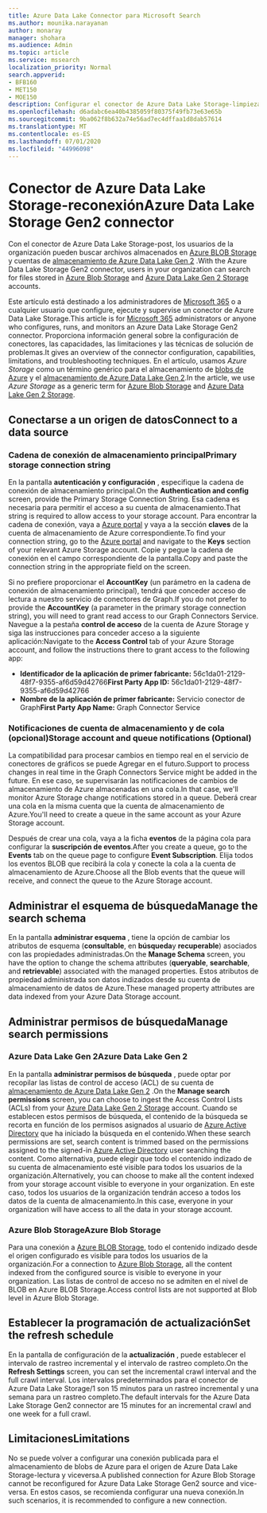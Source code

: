 ```yaml
---
title: Azure Data Lake Connector para Microsoft Search
ms.author: mounika.narayanan
author: monaray
manager: shohara
ms.audience: Admin
ms.topic: article
ms.service: mssearch
localization_priority: Normal
search.appverid:
- BFB160
- MET150
- MOE150
description: Configurar el conector de Azure Data Lake Storage-limpieza para Microsoft Search
ms.openlocfilehash: d6adabc6ea40b4385059f80375f49fb73e63e65b
ms.sourcegitcommit: 9ba062f8b632a74e56ad7ec4dffaa1d8dab57614
ms.translationtype: MT
ms.contentlocale: es-ES
ms.lasthandoff: 07/01/2020
ms.locfileid: "44996098"
---
```

# <a name="azure-data-lake-storage-gen2-connector"></a><span data-ttu-id="29515-103">Conector de Azure Data Lake Storage-reconexión</span><span class="sxs-lookup"><span data-stu-id="29515-103">Azure Data Lake Storage Gen2 connector</span></span>

<span data-ttu-id="29515-104">Con el conector de Azure Data Lake Storage-post, los usuarios de la organización pueden buscar archivos almacenados en [Azure BLOB Storage](https://docs.microsoft.com/azure/storage/blobs/storage-blobs-introduction) y cuentas de [almacenamiento de Azure Data Lake Gen 2](https://docs.microsoft.com/azure/storage/blobs/data-lake-storage-introduction) .</span><span class="sxs-lookup"><span data-stu-id="29515-104">With the Azure Data Lake Storage Gen2 connector, users in your organization can search for files stored in [Azure Blob Storage](https://docs.microsoft.com/azure/storage/blobs/storage-blobs-introduction) and [Azure Data Lake Gen 2 Storage](https://docs.microsoft.com/azure/storage/blobs/data-lake-storage-introduction) accounts.</span></span>

<span data-ttu-id="29515-105">Este artículo está destinado a los administradores de [Microsoft 365](https://www.microsoft.com/microsoft-365) o a cualquier usuario que configure, ejecute y supervise un conector de Azure Data Lake Storage.</span><span class="sxs-lookup"><span data-stu-id="29515-105">This article is for [Microsoft 365](https://www.microsoft.com/microsoft-365) administrators or anyone who configures, runs, and monitors an Azure Data Lake Storage Gen2 connector.</span></span> <span data-ttu-id="29515-106">Proporciona información general sobre la configuración de conectores, las capacidades, las limitaciones y las técnicas de solución de problemas.</span><span class="sxs-lookup"><span data-stu-id="29515-106">It gives an overview of the connector configuration, capabilities, limitations, and troubleshooting techniques.</span></span> <span data-ttu-id="29515-107">En el artículo, usamos *Azure Storage* como un término genérico para el almacenamiento de [blobs de Azure](https://docs.microsoft.com/azure/storage/blobs/storage-blobs-introduction) y el [almacenamiento de Azure Data Lake Gen 2](https://docs.microsoft.com/azure/storage/blobs/data-lake-storage-introduction).</span><span class="sxs-lookup"><span data-stu-id="29515-107">In the article, we use *Azure Storage* as a generic term for [Azure Blob Storage](https://docs.microsoft.com/azure/storage/blobs/storage-blobs-introduction) and [Azure Data Lake Gen 2 Storage](https://docs.microsoft.com/azure/storage/blobs/data-lake-storage-introduction).</span></span>

## <a name="connect-to-a-data-source"></a><span data-ttu-id="29515-108">Conectarse a un origen de datos</span><span class="sxs-lookup"><span data-stu-id="29515-108">Connect to a data source</span></span>
### <a name="primary-storage-connection-string"></a><span data-ttu-id="29515-109">Cadena de conexión de almacenamiento principal</span><span class="sxs-lookup"><span data-stu-id="29515-109">Primary storage connection string</span></span> 
<span data-ttu-id="29515-110">En la pantalla **autenticación y configuración** , especifique la cadena de conexión de almacenamiento principal.</span><span class="sxs-lookup"><span data-stu-id="29515-110">On the **Authentication and config** screen, provide the Primary Storage Connection String.</span></span> <span data-ttu-id="29515-111">Esa cadena es necesaria para permitir el acceso a su cuenta de almacenamiento.</span><span class="sxs-lookup"><span data-stu-id="29515-111">That string is required to allow access to your storage account.</span></span> <span data-ttu-id="29515-112">Para encontrar la cadena de conexión, vaya a [Azure portal](https://ms.portal.azure.com/#home) y vaya a la sección **claves** de la cuenta de almacenamiento de Azure correspondiente.</span><span class="sxs-lookup"><span data-stu-id="29515-112">To find your connection string, go to the [Azure portal](https://ms.portal.azure.com/#home) and navigate to the **Keys** section of your relevant Azure Storage account.</span></span> <span data-ttu-id="29515-113">Copie y pegue la cadena de conexión en el campo correspondiente de la pantalla.</span><span class="sxs-lookup"><span data-stu-id="29515-113">Copy and paste the connection string in the appropriate field on the screen.</span></span>

<span data-ttu-id="29515-114">Si no prefiere proporcionar el **AccountKey** (un parámetro en la cadena de conexión de almacenamiento principal), tendrá que conceder acceso de lectura a nuestro servicio de conectores de Graph.</span><span class="sxs-lookup"><span data-stu-id="29515-114">If you do not prefer to provide the **AccountKey** (a parameter in the primary storage connection string), you will need to grant read access to our Graph Connectors Service.</span></span> <span data-ttu-id="29515-115">Navegue a la pestaña **control de acceso** de la cuenta de Azure Storage y siga las instrucciones para conceder acceso a la siguiente aplicación:</span><span class="sxs-lookup"><span data-stu-id="29515-115">Navigate to the **Access Control** tab of your Azure Storage account, and follow the instructions there to grant access to the following app:</span></span>
* <span data-ttu-id="29515-116">**Identificador de la aplicación de primer fabricante:** 56c1da01-2129-48f7-9355-af6d59d42766</span><span class="sxs-lookup"><span data-stu-id="29515-116">**First Party App ID:** 56c1da01-2129-48f7-9355-af6d59d42766</span></span>
* <span data-ttu-id="29515-117">**Nombre de la aplicación de primer fabricante:** Servicio conector de Graph</span><span class="sxs-lookup"><span data-stu-id="29515-117">**First Party App Name:** Graph Connector Service</span></span>

### <a name="storage-account-and-queue-notifications-optional"></a><span data-ttu-id="29515-118">Notificaciones de cuenta de almacenamiento y de cola (opcional)</span><span class="sxs-lookup"><span data-stu-id="29515-118">Storage account and queue notifications (Optional)</span></span>
<span data-ttu-id="29515-119">La compatibilidad para procesar cambios en tiempo real en el servicio de conectores de gráficos se puede Agregar en el futuro.</span><span class="sxs-lookup"><span data-stu-id="29515-119">Support to process changes in real time in the Graph Connectors Service might be added in the future.</span></span> <span data-ttu-id="29515-120">En ese caso, se supervisarán las notificaciones de cambios de almacenamiento de Azure almacenadas en una cola.</span><span class="sxs-lookup"><span data-stu-id="29515-120">In that case, we'll monitor Azure Storage change notifications stored in a queue.</span></span> <span data-ttu-id="29515-121">Deberá crear una cola en la misma cuenta que la cuenta de almacenamiento de Azure.</span><span class="sxs-lookup"><span data-stu-id="29515-121">You'll need to create a queue in the same account as your Azure Storage account.</span></span>

<span data-ttu-id="29515-122">Después de crear una cola, vaya a la ficha **eventos** de la página cola para configurar la **suscripción de eventos**.</span><span class="sxs-lookup"><span data-stu-id="29515-122">After you create a queue, go to the **Events** tab on the queue page to configure **Event Subscription**.</span></span> <span data-ttu-id="29515-123">Elija todos los eventos BLOB que recibirá la cola y conecte la cola a la cuenta de almacenamiento de Azure.</span><span class="sxs-lookup"><span data-stu-id="29515-123">Choose all the Blob events that the queue will receive, and connect the queue to the Azure Storage account.</span></span>

## <a name="manage-the-search-schema"></a><span data-ttu-id="29515-124">Administrar el esquema de búsqueda</span><span class="sxs-lookup"><span data-stu-id="29515-124">Manage the search schema</span></span>
<span data-ttu-id="29515-125">En la pantalla **administrar esquema** , tiene la opción de cambiar los atributos de esquema (**consultable**, en **búsqueda**y **recuperable**) asociados con las propiedades administradas.</span><span class="sxs-lookup"><span data-stu-id="29515-125">On the **Manage Schema** screen, you have the option to change the schema attributes (**queryable**, **searchable**, and **retrievable**) associated with the managed properties.</span></span> <span data-ttu-id="29515-126">Estos atributos de propiedad administrada son datos indizados desde su cuenta de almacenamiento de datos de Azure.</span><span class="sxs-lookup"><span data-stu-id="29515-126">These managed property attributes are data indexed from your Azure Data Storage account.</span></span>

## <a name="manage-search-permissions"></a><span data-ttu-id="29515-127">Administrar permisos de búsqueda</span><span class="sxs-lookup"><span data-stu-id="29515-127">Manage search permissions</span></span>
### <a name="azure-data-lake-gen-2"></a><span data-ttu-id="29515-128">Azure Data Lake Gen 2</span><span class="sxs-lookup"><span data-stu-id="29515-128">Azure Data Lake Gen 2</span></span>
<span data-ttu-id="29515-129">En la pantalla **administrar permisos de búsqueda** , puede optar por recopilar las listas de control de acceso (ACL) de su cuenta de [almacenamiento de Azure Data Lake Gen 2](https://docs.microsoft.com/azure/storage/blobs/data-lake-storage-introduction) .</span><span class="sxs-lookup"><span data-stu-id="29515-129">On the **Manage search permissions** screen, you can choose to ingest the Access Control Lists (ACLs) from your [Azure Data Lake Gen 2 Storage](https://docs.microsoft.com/azure/storage/blobs/data-lake-storage-introduction) account.</span></span> <span data-ttu-id="29515-130">Cuando se establecen estos permisos de búsqueda, el contenido de la búsqueda se recorta en función de los permisos asignados al usuario de [Azure Active Directory](https://docs.microsoft.com/azure/active-directory/) que ha iniciado la búsqueda en el contenido.</span><span class="sxs-lookup"><span data-stu-id="29515-130">When these search permissions are set, search content is trimmed based on the permissions assigned to the signed-in [Azure Active Directory](https://docs.microsoft.com/azure/active-directory/) user searching the content.</span></span> <span data-ttu-id="29515-131">Como alternativa, puede elegir que todo el contenido indizado de su cuenta de almacenamiento esté visible para todos los usuarios de la organización.</span><span class="sxs-lookup"><span data-stu-id="29515-131">Alternatively, you can choose to make all the content indexed from your storage account visible to everyone in your organization.</span></span> <span data-ttu-id="29515-132">En este caso, todos los usuarios de la organización tendrán acceso a todos los datos de la cuenta de almacenamiento.</span><span class="sxs-lookup"><span data-stu-id="29515-132">In this case, everyone in your organization will have access to all the data in your storage account.</span></span>

### <a name="azure-blob-storage"></a><span data-ttu-id="29515-133">Azure Blob Storage</span><span class="sxs-lookup"><span data-stu-id="29515-133">Azure Blob Storage</span></span>
<span data-ttu-id="29515-134">Para una conexión a [Azure BLOB Storage](https://docs.microsoft.com/azure/storage/blobs/storage-blobs-introduction), todo el contenido indizado desde el origen configurado es visible para todos los usuarios de la organización.</span><span class="sxs-lookup"><span data-stu-id="29515-134">For a connection to [Azure Blob Storage](https://docs.microsoft.com/azure/storage/blobs/storage-blobs-introduction), all the content indexed from the configured source is visible to everyone in your organization.</span></span> <span data-ttu-id="29515-135">Las listas de control de acceso no se admiten en el nivel de BLOB en Azure BLOB Storage.</span><span class="sxs-lookup"><span data-stu-id="29515-135">Access control lists are not supported at Blob level in Azure Blob Storage.</span></span>

## <a name="set-the-refresh-schedule"></a><span data-ttu-id="29515-136">Establecer la programación de actualización</span><span class="sxs-lookup"><span data-stu-id="29515-136">Set the refresh schedule</span></span>
<span data-ttu-id="29515-137">En la pantalla de configuración de la **actualización** , puede establecer el intervalo de rastreo incremental y el intervalo de rastreo completo.</span><span class="sxs-lookup"><span data-stu-id="29515-137">On the **Refresh Settings** screen, you can set the incremental crawl interval and the full crawl interval.</span></span> <span data-ttu-id="29515-138">Los intervalos predeterminados para el conector de Azure Data Lake Storage/1 son 15 minutos para un rastreo incremental y una semana para un rastreo completo.</span><span class="sxs-lookup"><span data-stu-id="29515-138">The default intervals for the Azure Data Lake Storage Gen2 connector are 15 minutes for an incremental crawl and one week for a full crawl.</span></span>

## <a name="limitations"></a><span data-ttu-id="29515-139">Limitaciones</span><span class="sxs-lookup"><span data-stu-id="29515-139">Limitations</span></span>
<span data-ttu-id="29515-140">No se puede volver a configurar una conexión publicada para el almacenamiento de blobs de Azure para el origen de Azure Data Lake Storage-lectura y viceversa.</span><span class="sxs-lookup"><span data-stu-id="29515-140">A published connection for Azure Blob Storage cannot be reconfigured for Azure Data Lake Storage Gen2 source and vice-versa.</span></span> <span data-ttu-id="29515-141">En estos casos, se recomienda configurar una nueva conexión.</span><span class="sxs-lookup"><span data-stu-id="29515-141">In such scenarios, it is recommended to configure a new connection.</span></span>